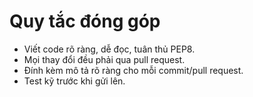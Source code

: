 # Quy tắc đóng góp

- Viết code rõ ràng, dễ đọc, tuân thủ PEP8.
- Mọi thay đổi đều phải qua pull request.
- Đính kèm mô tả rõ ràng cho mỗi commit/pull request.
- Test kỹ trước khi gửi lên.
